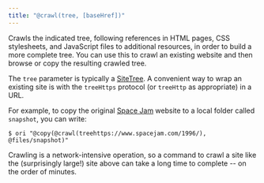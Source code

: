 ```yaml
---
title: "@crawl(tree, [baseHref])"
---
```


Crawls the indicated tree, following references in HTML pages, CSS stylesheets, and JavaScript files to additional resources, in order to build a more complete tree. You can use this to crawl an existing website and then browse or copy the resulting crawled tree.

The `tree` parameter is typically a [SiteTree](/async-tree/SiteTree.html). A convenient way to wrap an existing site is with the `treeHttps` protocol (or `treeHttp` as appropriate) in a URL.

For example, to copy the original [Space Jam](https://www.spacejam.com/1996/) website to a local folder called `snapshot`, you can write:

```console
$ ori "@copy(@crawl(treehttps://www.spacejam.com/1996/), @files/snapshot)"
```

Crawling is a network-intensive operation, so a command to crawl a site like the (surprisingly large!) site above can take a long time to complete -- on the order of minutes.
